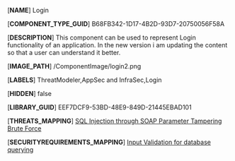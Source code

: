 [**NAME**]
Login

[**COMPONENT_TYPE_GUID**]
B68FB342-1D17-4B2D-93D7-20750056F58A

[**DESCRIPTION**]
This component can be used to represent Login functionality of an application. In the new version i am updating the content so that a user can understand it better.

[**IMAGE_PATH**]
/ComponentImage/login2.png

[**LABELS**]
ThreatModeler,AppSec and InfraSec,Login

[**HIDDEN**]
false

[**LIBRARY_GUID**]
EEF7DCF9-53BD-48E9-849D-21445EBAD101

[**THREATS_MAPPING**]
[SQL Injection through SOAP Parameter Tampering](Threats/65F5CF6F-6076-4AB3-A62A-F23E8BDECA9D_en.md)\
[Brute Force](Threats/8C8F68FF-8617-4AE4-9808-DE4CB3FE1EFA_en.md)


[**SECURITYREQUIREMENTS_MAPPING**]
[Input Validation for database querying](SecurityRequirements/306CAB7E-68E2-45D1-BA99-61918B297A6F_en.md)
